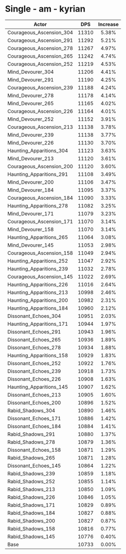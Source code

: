# Single - am - kyrian
| Actor | DPS | Increase |
|---|:---:|:---:|
|Courageous_Ascension_304|11310|5.38%|
|Courageous_Ascension_291|11292|5.21%|
|Courageous_Ascension_278|11267|4.97%|
|Courageous_Ascension_265|11242|4.74%|
|Courageous_Ascension_252|11219|4.53%|
|Mind_Devourer_304|11206|4.41%|
|Mind_Devourer_291|11190|4.25%|
|Courageous_Ascension_239|11188|4.24%|
|Mind_Devourer_278|11178|4.14%|
|Mind_Devourer_265|11165|4.02%|
|Courageous_Ascension_226|11164|4.01%|
|Mind_Devourer_252|11152|3.91%|
|Courageous_Ascension_213|11138|3.78%|
|Mind_Devourer_239|11138|3.77%|
|Mind_Devourer_226|11130|3.70%|
|Haunting_Apparitions_304|11123|3.63%|
|Mind_Devourer_213|11120|3.61%|
|Courageous_Ascension_200|11120|3.60%|
|Haunting_Apparitions_291|11108|3.49%|
|Mind_Devourer_200|11106|3.47%|
|Mind_Devourer_184|11095|3.37%|
|Courageous_Ascension_184|11090|3.33%|
|Haunting_Apparitions_278|11082|3.25%|
|Mind_Devourer_171|11079|3.23%|
|Courageous_Ascension_171|11070|3.14%|
|Mind_Devourer_158|11070|3.14%|
|Haunting_Apparitions_265|11064|3.08%|
|Mind_Devourer_145|11053|2.98%|
|Courageous_Ascension_158|11049|2.94%|
|Haunting_Apparitions_252|11047|2.92%|
|Haunting_Apparitions_239|11032|2.78%|
|Courageous_Ascension_145|11022|2.69%|
|Haunting_Apparitions_226|11016|2.64%|
|Haunting_Apparitions_213|10998|2.46%|
|Haunting_Apparitions_200|10982|2.31%|
|Haunting_Apparitions_184|10960|2.12%|
|Dissonant_Echoes_304|10951|2.03%|
|Haunting_Apparitions_171|10944|1.97%|
|Dissonant_Echoes_291|10943|1.96%|
|Dissonant_Echoes_265|10936|1.89%|
|Dissonant_Echoes_278|10934|1.88%|
|Haunting_Apparitions_158|10929|1.83%|
|Dissonant_Echoes_252|10922|1.76%|
|Dissonant_Echoes_239|10918|1.73%|
|Dissonant_Echoes_226|10908|1.63%|
|Haunting_Apparitions_145|10907|1.62%|
|Dissonant_Echoes_213|10905|1.60%|
|Dissonant_Echoes_200|10896|1.52%|
|Rabid_Shadows_304|10890|1.46%|
|Dissonant_Echoes_171|10886|1.42%|
|Dissonant_Echoes_184|10884|1.41%|
|Rabid_Shadows_291|10880|1.37%|
|Rabid_Shadows_278|10879|1.36%|
|Dissonant_Echoes_158|10871|1.29%|
|Rabid_Shadows_265|10871|1.28%|
|Dissonant_Echoes_145|10864|1.22%|
|Rabid_Shadows_239|10859|1.18%|
|Rabid_Shadows_252|10855|1.14%|
|Rabid_Shadows_213|10850|1.09%|
|Rabid_Shadows_226|10846|1.05%|
|Rabid_Shadows_171|10829|0.89%|
|Rabid_Shadows_184|10827|0.88%|
|Rabid_Shadows_200|10827|0.87%|
|Rabid_Shadows_158|10816|0.77%|
|Rabid_Shadows_145|10776|0.40%|
|Base|10733|0.00%|
